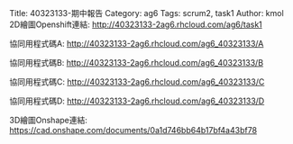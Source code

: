 Title: 40323133-期中報告
Category: ag6
Tags: scrum2, task1
Author: kmol
2D繪圖Openshift連結: <a href="http://40323133-ag6.rhcloud.com/ag6/task1">http://40323133-2ag6.rhcloud.com/ag6/task1</a>


協同用程式碼A: <a href="http://40323133-2ag6.rhcloud.com/ag6_40323133/A">http://40323133-2ag6.rhcloud.com/ag6_40323133/A</a>

協同用程式碼B: <a href="http://40323133-2ag6.rhcloud.com/ag6_40323133/B">http://40323133-2ag6.rhcloud.com/ag6_40323133/B</a>

協同用程式碼C: <a href="http://40323133-2ag6.rhcloud.com/ag6_40323133/C">http://40323133-2ag6.rhcloud.com/ag6_40323133/C</a>

協同用程式碼D: <a href="http://40323133-2ag6.rhcloud.com/ag6_40323133/D">http://40323133-2ag6.rhcloud.com/ag6_40323133/D</a>


3D繪圖Onshape連結: <a href="https://cad.onshape.com/documents/0a1d746bb64b17bf4a43bf78">https://cad.onshape.com/documents/0a1d746bb64b17bf4a43bf78</a>
